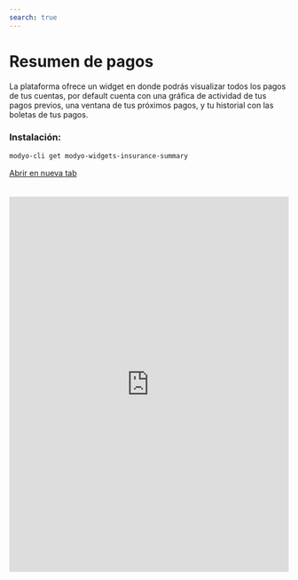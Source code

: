 ```yaml
---
search: true
---
```


# Resumen de pagos <Badge text="Beta" type="warn"/>

La plataforma ofrece un widget en donde podrás visualizar todos los pagos de tus cuentas, por default cuenta con una gráfica de actividad de tus pagos previos, una ventana de tus próximos pagos, y tu historial con las boletas de tus pagos. 

### Instalación:

```bash
modyo-cli get modyo-widgets-insurance-summary
```

[Abrir en nueva tab](https://widgets-es.modyo.com/seguros/personas/resumen)

<iframe id="widgetFrame" src="https://widgets-es.modyo.com/insurance/retail/summary" width="100%" frameBorder="0" style="min-height:675px;overflow:auto;margin-top:20px;"/>

Las funcionalidades de este widget son las siguientes:

| Funcionalidad | Descripción |
| ------------- | ----------- |
|Resumen de seguros| Despliega el resumen de todos los seguros de la cuenta. Podrás ver la siguiente información: <ul><li>Tipo de Seguro</li><li>Número de poliza</li><li>Estatus de la poliza</li><li>Detalles de Compra</li><li>Capital de asegurado</li></ul>|


<script>

  export default {
    mounted() {

      function setIframeHeightCO(id, ht) {
          var ifrm = document.getElementById(id);
          if(ifrm) {
            ifrm.style.height = ht + 4 + "px";
          }
      }
      // iframed document sends its height using postMessage
      function handleDocHeightMsg(e) {
          // check origin
          if ( e.origin === 'https://widgets.modyo.com' ) {
              // parse data
              var data = JSON.parse( e.data );

              console.log('data:', data)
              // check data object
              if ( data['docHeight'] ) {
                  setIframeHeightCO( 'widgetFrame', data['docHeight'] );
              } else {
                  setIframeHeightCO( 'widgetFrame', 700 );
              }
          }
      }

      // assign message handler
      if ( window.addEventListener ) {
          window.addEventListener('message', handleDocHeightMsg, false);
      }
    }
  }